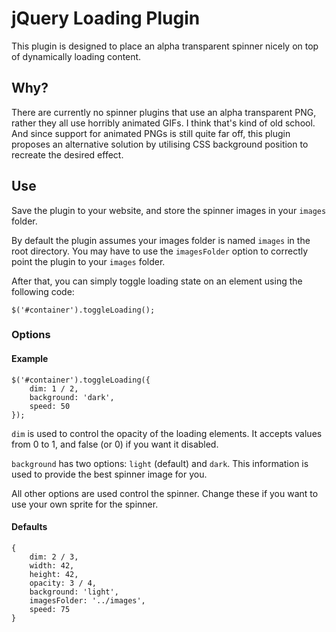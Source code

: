 # jQuery Loading Plugin

This plugin is designed to place an alpha transparent spinner nicely on top of dynamically loading content.

## Why?

There are currently no spinner plugins that use an alpha transparent PNG, rather they all use horribly animated GIFs. I think that's kind of old school. And since support for animated PNGs is still quite far off, this plugin proposes an alternative solution by utilising CSS background position to recreate the desired effect.

## Use

Save the plugin to your website, and store the spinner images in your `images` folder.

By default the plugin assumes your images folder is named `images` in the root directory. You may have to use the `imagesFolder` option to correctly point the plugin to your `images` folder.

After that, you can simply toggle loading state on an element using the following code:

`$('#container').toggleLoading();`

### Options

#### Example

	$('#container').toggleLoading({
		dim: 1 / 2,
		background: 'dark',
		speed: 50
	});

`dim` is used to control the opacity of the loading elements. It accepts values from 0 to 1, and false (or 0) if you want it disabled.

`background` has two options: `light` (default) and `dark`. This information is used to provide the best spinner image for you.

All other options are used control the spinner. Change these if you want to use your own sprite for the spinner.

#### Defaults

	{
		dim: 2 / 3,
		width: 42,
		height: 42,
		opacity: 3 / 4,
		background: 'light',
		imagesFolder: '../images',
		speed: 75
	}